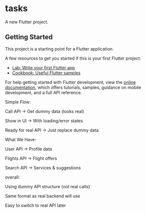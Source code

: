 # tasks

A new Flutter project.

## Getting Started

This project is a starting point for a Flutter application.

A few resources to get you started if this is your first Flutter project:

- [Lab: Write your first Flutter app](https://docs.flutter.dev/get-started/codelab)
- [Cookbook: Useful Flutter samples](https://docs.flutter.dev/cookbook)

For help getting started with Flutter development, view the
[online documentation](https://docs.flutter.dev/), which offers tutorials,
samples, guidance on mobile development, and a full API reference.

 Simple Flow:

Call API → Get dummy data (looks real)

Show in UI → With loading/error states

Ready for real API → Just replace dummy data

What We Have:

User API → Profile data

Flights API → Flight offers

Search API → Services & suggestions

overall:

Using dummy API structure (not real calls)

Same format as real backend will use

Easy to switch to real API later